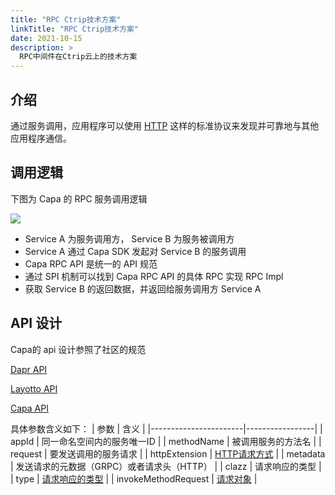 ```yaml
---
title: "RPC Ctrip技术方案"
linkTitle: "RPC Ctrip技术方案"
date: 2021-10-15
description: >
  RPC中间件在Ctrip云上的技术方案
---
```


## 介绍

通过服务调用，应用程序可以使用 [HTTP](https://www.w3.org/Protocols/) 这样的标准协议来发现并可靠地与其他应用程序通信。

## 调用逻辑
下图为 Capa 的 RPC 服务调用逻辑

![](https://raw.githubusercontent.com/reactivegroup/capa.io/master/content/images/zh/docs/Concepts/rpc_invoke.png)

* Service A 为服务调用方， Service B 为服务被调用方
* Service A 通过 Capa SDK 发起对 Service B 的服务调用
* Capa RPC API 是统一的 API 规范
* 通过 SPI 机制可以找到 Capa RPC API 的具体 RPC 实现 RPC Impl
* 获取 Service B 的返回数据，并返回给服务调用方 Service A

## API 设计

Capa的 api 设计参照了社区的规范

[Dapr API](https://github.com/dapr/dapr/blob/master/dapr/proto/runtime/v1/dapr.proto)

[Layotto API](https://github.com/mosn/layotto/blob/main/spec/proto/runtime/v1/runtime.proto)

[Capa API](https://github.com/reactivegroup/cloud-runtimes-jvm/blob/master/cloud-runtimes-api/src/main/java/group/rxcloud/cloudruntimes/domain/core/InvocationRuntimes.java)


具体参数含义如下：
| 参数                   | 含义             |
|-----------------------|-----------------|
| appId                 | 同一命名空间内的服务唯一ID   |
| methodName            | 被调用服务的方法名        |
| request               | 要发送调用的服务请求        |
| httpExtension         | [HTTP请求方式](https://github.com/reactivegroup/cloud-runtimes-jvm/blob/master/cloud-runtimes-api/src/main/java/group/rxcloud/cloudruntimes/domain/core/invocation/HttpExtension.java)       |
| metadata              | 发送请求的元数据（GRPC）或者请求头（HTTP）        |
| clazz                 | 请求响应的类型        |
| type                  | [请求响应的类型](https://github.com/reactivegroup/cloud-runtimes-jvm/blob/master/cloud-runtimes-api/src/main/java/group/rxcloud/cloudruntimes/utils/TypeRef.java)       |
| invokeMethodRequest   | [请求对象](https://github.com/reactivegroup/cloud-runtimes-jvm/blob/master/cloud-runtimes-api/src/main/java/group/rxcloud/cloudruntimes/domain/core/invocation/InvokeMethodRequest.java)        |

